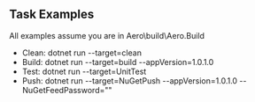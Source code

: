 ## Task Examples
All examples assume you are in Aero\build\Aero.Build

- Clean: dotnet run --target=clean
- Build: dotnet run --target=build --appVersion=1.0.1.0
- Test: dotnet run --target=UnitTest
- Push: dotnet run --target=NuGetPush --appVersion=1.0.1.0 --NuGetFeedPassword=""

